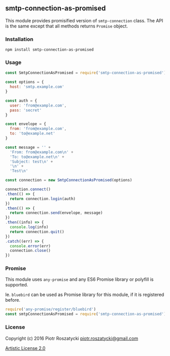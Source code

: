 ## smtp-connection-as-promised

This module provides promisified version of `smtp-connection` class. The API is
the same except that all methods returns `Promise` object.

### Installation

```shell
npm install smtp-connection-as-promised
```

### Usage

```js
const SmtpConnectionAsPromised = require('smtp-connection-as-promised')

const options = {
  host: 'smtp.example.com'
}

const auth = {
  user: 'from@example.com',
  pass: 'secret'
}

const envelope = {
  from: 'from@example.com',
  to: 'to@example.net'
}

const message = '' +
  'From: from@example.com\n' +
  'To: to@example.net\n' +
  'Subject: test\n' +
  '\n' +
  'Test\n'

const connection = new SmtpConnectionAsPromised(options)

connection.connect()
.then(() => {
  return connection.login(auth)
})
.then(() => {
  return connection.send(envelope, message)
})
.then((info) => {
  console.log(info)
  return connection.quit()
})
.catch((err) => {
  console.error(err)
  connection.close()
})
```

### Promise

This module uses `any-promise` and any ES6 Promise library or polyfill is
supported.

Ie. `bluebird` can be used as Promise library for this module, if it is
registered before.

```js
require('any-promise/register/bluebird')
const smtpConnectionAsPromised = require('smtp-connection-as-promised')
```

### License

Copyright (c) 2016 Piotr Roszatycki <piotr.roszatycki@gmail.com>

[Artistic License 2.0](https://opensource.org/licenses/Artistic-2.0)
